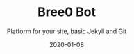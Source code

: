 ---
layout: project
title: Bree0 Bot
subtitle: Platform for your site, basic Jekyll and Git
description: Your Landing is a platform on which you can create your site, you need to know the basic Jekyll and Git
type: Web Layout
date: 2020-01-08
repo: https://github.com/your-landing
feedback_repo: false
links:
  "Docs": https://github.com/your-landing/example-1/wiki
---